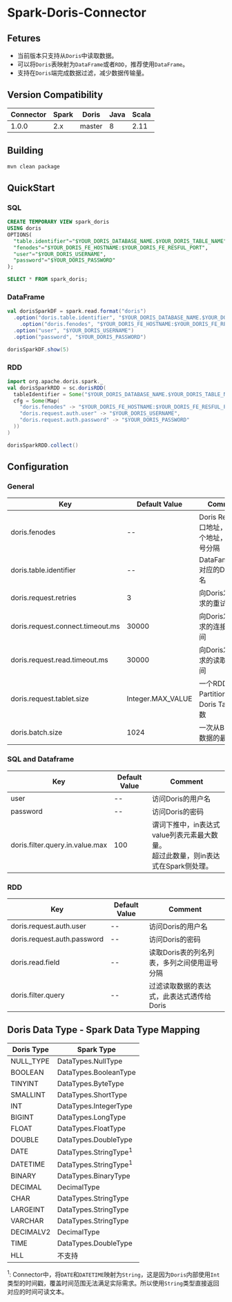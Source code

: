#  Spark-Doris-Connector

## Fetures

- 当前版本只支持从`Doris`中读取数据。
- 可以将`Doris`表映射为`DataFrame`或者`RDD`，推荐使用`DataFrame`。
- 支持在`Doris`端完成数据过滤，减少数据传输量。

##  Version Compatibility

| Connector | Spark | Doris  | Java | Scala |
| --------- | ----- | ------ | ---- | ----- |
| 1.0.0     | 2.x   | master | 8    | 2.11  |



## Building

```bash
mvn clean package
```



## QuickStart

### SQL

```sql
CREATE TEMPORARY VIEW spark_doris
USING doris
OPTIONS(
  "table.identifier"="$YOUR_DORIS_DATABASE_NAME.$YOUR_DORIS_TABLE_NAME",
  "fenodes"="$YOUR_DORIS_FE_HOSTNAME:$YOUR_DORIS_FE_RESFUL_PORT",
  "user"="$YOUR_DORIS_USERNAME",
  "password"="$YOUR_DORIS_PASSWORD"
);

SELECT * FROM spark_doris;
```

### DataFrame

```scala
val dorisSparkDF = spark.read.format("doris")
  .option("doris.table.identifier", "$YOUR_DORIS_DATABASE_NAME.$YOUR_DORIS_TABLE_NAME")
	.option("doris.fenodes", "$YOUR_DORIS_FE_HOSTNAME:$YOUR_DORIS_FE_RESFUL_PORT")
  .option("user", "$YOUR_DORIS_USERNAME")
  .option("password", "$YOUR_DORIS_PASSWORD")

dorisSparkDF.show(5)
```

### RDD

```scala
import org.apache.doris.spark._
val dorisSparkRDD = sc.dorisRDD(
  tableIdentifier = Some("$YOUR_DORIS_DATABASE_NAME.$YOUR_DORIS_TABLE_NAME"),
  cfg = Some(Map(
    "doris.fenodes" -> "$YOUR_DORIS_FE_HOSTNAME:$YOUR_DORIS_FE_RESFUL_PORT",
    "doris.request.auth.user" -> "$YOUR_DORIS_USERNAME",
    "doris.request.auth.password" -> "$YOUR_DORIS_PASSWORD"
  ))
)

dorisSparkRDD.collect()
```

## Configuration

### General

| Key                              | Default Value     | Comment                                           |
| -------------------------------- | ----------------- | ------------------------------------------------- |
| doris.fenodes                    | --                | Doris Restful接口地址，支持多个地址，使用逗号分隔 |
| doris.table.identifier           | --                | DataFame/RDD对应的Doris表名                       |
| doris.request.retries            | 3                 | 向Doris发送请求的重试次数                         |
| doris.request.connect.timeout.ms | 30000             | 向Doris发送请求的连接超时时间                     |
| doris.request.read.timeout.ms    | 30000             | 向Doris发送请求的读取超时时间                     |
| doris.request.tablet.size        | Integer.MAX_VALUE | 一个RDD Partition对应的Doris Tablet个数           |
| doris.batch.size                 | 1024              | 一次从BE读取数据的最大行数                        |

### SQL and Dataframe

| Key                             | Default Value | Comment                                                      |
| ------------------------------- | ------------- | ------------------------------------------------------------ |
| user                            | --            | 访问Doris的用户名                                            |
| password                        | --            | 访问Doris的密码                                              |
| doris.filter.query.in.value.max | 100           | 谓词下推中，in表达式value列表元素最大数量。<br />超过此数量，则in表达式在Spark侧处理。 |

### RDD

| Key                         | Default Value | Comment                                     |
| --------------------------- | ------------- | ------------------------------------------- |
| doris.request.auth.user     | --            | 访问Doris的用户名                           |
| doris.request.auth.password | --            | 访问Doris的密码                             |
| doris.read.field            | --            | 读取Doris表的列名列表，多列之间使用逗号分隔 |
| doris.filter.query          | --            | 过滤读取数据的表达式，此表达式透传给Doris   |



## Doris Data Type - Spark Data Type Mapping

| Doris Type | Spark Type                       |
| ---------- | -------------------------------- |
| NULL_TYPE  | DataTypes.NullType               |
| BOOLEAN    | DataTypes.BooleanType            |
| TINYINT    | DataTypes.ByteType               |
| SMALLINT   | DataTypes.ShortType              |
| INT        | DataTypes.IntegerType            |
| BIGINT     | DataTypes.LongType               |
| FLOAT      | DataTypes.FloatType              |
| DOUBLE     | DataTypes.DoubleType             |
| DATE       | DataTypes.StringType<sup>1</sup> |
| DATETIME   | DataTypes.StringType<sup>1</sup> |
| BINARY     | DataTypes.BinaryType             |
| DECIMAL    | DecimalType                      |
| CHAR       | DataTypes.StringType             |
| LARGEINT   | DataTypes.StringType             |
| VARCHAR    | DataTypes.StringType             |
| DECIMALV2  | DecimalType                      |
| TIME       | DataTypes.DoubleType             |
| HLL        | 不支持                           |

<sup>1</sup>: Connector中，将`DATE`和`DATETIME`映射为`String`，这是因为`Doris`内部使用`Int`类型的时间戳，覆盖时间范围无法满足实际需求。所以使用`String`类型直接返回对应的时间可读文本。 